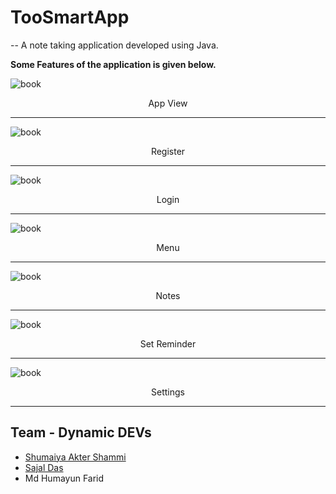 # TooSmartApp
-- A note taking application developed using Java.

**Some Features of the application is given below.**

![book](images/download-1.png)
<p align="center">App View</p>
<hr width="100%" color="black">

![book](images/reg-1.png)
<p align="center">Register</p>
<hr width="100%" color="black">

![book](images/login.png)
<p align="center">Login</p>
<hr width="100%" color="black">

![book](images/header-1.png)
<p align="center">Menu</p>
<hr width="100%" color="black">

![book](images/ssnote1.png)
<p align="center">Notes</p>
<hr width="100%" color="black">

![book](images/reminder.png)
<p align="center">Set Reminder</p>
<hr width="100%" color="black">

![book](images/sssettings-11.png)
<p align="center">Settings</p>
<hr width="100%" color="black">

## Team - Dynamic DEVs
  * [Shumaiya Akter Shammi](https://github.com/Shammi179)<br>
  * [Sajal Das](https://github.com/sajaldas19)
  * Md Humayun Farid